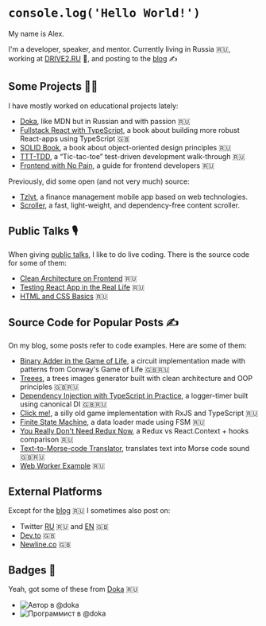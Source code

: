 # `console.log('Hello World!')`

My name is Alex. 

I'm a developer, speaker, and mentor. Currently living in Russia 🇷🇺, working at [DRIVE2.RU](https://www.drive2.ru) 🚗, and posting to the [blog](https://github.com/bespoyasov/www) ✍️

## Some Projects 🧑‍💻

I have mostly worked on educational projects lately:

- [Doka](https://github.com/doka-guide/content), like MDN but in Russian and with passion 🇷🇺
- [Fullstack React with TypeScript](https://www.newline.co/fullstack-react-with-typescript), a book about building more robust React-apps using TypeScript 🇬🇧
- [SOLID Book](https://github.com/open-tech-authors/solid), a book about object-oriented design principles 🇷🇺
- [TTT-TDD](https://github.com/bespoyasov/ttt-tdd), a “Tic-tac-toe” test-driven development walk-through 🇷🇺
- [Frontend with No Pain](https://github.com/bespoyasov/front-not-pain), a guide for frontend developers 🇷🇺

Previously, did some open (and not very much) source:

- [Tzlvt](https://fuckgrechka.ru/tzlvt/), a finance management mobile app based on web technologies.
- [Scroller](https://github.com/bespoyasov/scroller), a fast, light-weight, and dependency-free content scroller.

## Public Talks 🎙

When giving [public talks](https://bespoyasov.ru/talks/), I like to do live coding. There is the source code for some of them:

- [Clean Architecture on Frontend](https://github.com/bespoyasov/frontend-clean-architecture) 🇷🇺
- [Testing React App in the Real Life](https://github.com/bespoyasov/testing-workshop) 🇷🇺
- [HTML and CSS Basics](https://github.com/bespoyasov/traktor-html-css-workshop) 🇷🇺

## Source Code for Popular Posts ✍️

On my blog, some posts refer to code examples. Here are some of them:

- [Binary Adder in the Game of Life](https://github.com/bespoyasov/binary-full-adder-in-the-game-of-life), a circuit implementation made with patterns from Conway's Game of Life 🇬🇧🇷🇺
- [Treees](https://github.com/bespoyasov/treees), a trees images generator built with clean architecture and OOP principles 🇬🇧🇷🇺
- [Dependency Injection with TypeScript in Practice](https://github.com/bespoyasov/di-ts-in-practice), a logger-timer built using canonical DI 🇬🇧🇷🇺
- [Click me!](https://github.com/bespoyasov/clickme), a silly old game implementation with RxJS and TypeScript 🇷🇺
- [Finite State Machine](https://github.com/bespoyasov/fsm-example), a data loader made using FSM 🇷🇺
- [You Really Don't Need Redux Now](https://github.com/bespoyasov/you-really-dont-need-redux-now), a Redux vs React.Context + hooks comparison 🇷🇺
- [Text-to-Morse-code Translator](https://github.com/bespoyasov/morse), translates text into Morse code sound 🇬🇧🇷🇺
- [Web Worker Example](https://github.com/bespoyasov/web-worker-example) 🇷🇺

## External Platforms

Except for the [blog](https://github.com/bespoyasov/www) 🇷🇺 I sometimes also post on:

- Twitter [RU](http://twitter.com/bespoyasov) 🇷🇺 and [EN](http://twitter.com/bespoyasov_) 🇬🇧
- [Dev.to](https://dev.to/bespoyasov) 🇬🇧
- [Newline.co](https://www.newline.co/@bespoyasov) 🇬🇧

## Badges 📌

Yeah, got some of these from [Doka](https://github.com/doka-guide/content) 🇷🇺

- ![Автор в @doka](https://raw.githubusercontent.com/Y-Doka/badges/main/images/badges/author.svg)
- ![Программист в @doka](https://raw.githubusercontent.com/Y-Doka/badges/main/images/badges/programmer.svg)
